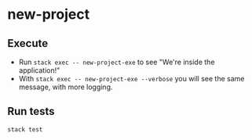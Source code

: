 # new-project

## Execute  

* Run `stack exec -- new-project-exe` to see "We're inside the application!"
* With `stack exec -- new-project-exe --verbose` you will see the same message, with more logging.

## Run tests

`stack test`
